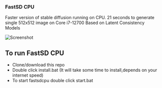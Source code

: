 ### FastSD CPU

Faster version of stable diffusion running on CPU.
21 seconds to generate single 512x512 image on Core i7-12700
Based on Latent Consistency Models

![Screenshot](https://raw.githubusercontent.com/rupeshs/fastsdcpu/main/fastsdcpu-screenshot.png)

## To run FastSD CPU

- Clone/download this repo
- Double click install.bat  (It will take some time to install,depends on your internet speed)
- To start fastsdcpu double click start.bat

